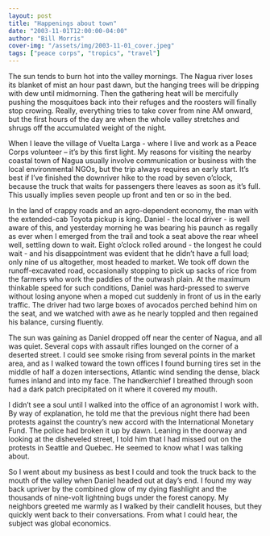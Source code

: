 ```yaml
---
layout: post
title: "Happenings about town"
date: "2003-11-01T12:00:00-04:00"
author: "Bill Morris"
cover-img: "/assets/img/2003-11-01_cover.jpeg"
tags: ["peace corps", "tropics", "travel"]
---
```


The sun tends to burn hot into the valley mornings.  The Nagua river loses its blanket of mist an hour past dawn, but the hanging trees will be dripping with dew until midmorning.  Then the gathering heat will be mercifully pushing the mosquitoes back into their refuges and the roosters will finally stop crowing.  Really, everything tries to take cover from nine AM onward, but the first hours of the day are when the whole valley stretches and shrugs off the accumulated weight of the night.

When I leave the village of Vuelta Larga - where I live and work as a Peace Corps volunteer – it’s by this first light.  My reasons for visiting the nearby coastal town of Nagua usually involve communication or business with the local environmental NGOs, but the trip always requires an early start.  It’s best if I’ve finished the downriver hike to the road by seven o’clock, because the truck that waits for passengers there leaves as soon as it’s full.  This usually implies seven people up front and ten or so in the bed.

In the land of crappy roads and an agro-dependent economy, the man with the extended-cab Toyota pickup is king.  Daniel - the local driver - is well aware of this, and yesterday morning he was bearing his paunch as regally as ever when I emerged from the trail and took a seat above the rear wheel well, settling down to wait.  Eight o’clock rolled around - the longest he could wait - and his disappointment was evident that he didn’t have a full load; only nine of us altogether, most headed to market.  We took off down the runoff-excavated road, occasionally stopping to pick up sacks of rice from the farmers who work the paddies of the outwash plain.  At the maximum thinkable speed for such conditions, Daniel was hard-pressed to swerve without losing anyone when a moped cut suddenly in front of us in the early traffic.  The driver had two large boxes of avocados perched behind him on the seat, and we watched with awe as he nearly toppled and then regained his balance, cursing fluently.

The sun was gaining as Daniel dropped off near the center of Nagua, and all was quiet.  Several cops with assault rifles lounged on the corner of a deserted street.  I could see smoke rising from several points in the market area, and as I walked toward the town offices I found burning tires set in the middle of half a dozen intersections, Atlantic wind sending the dense, black fumes inland and into my face.  The handkerchief I breathed through soon had a dark patch precipitated on it where it covered my mouth.

I didn’t see a soul until I walked into the office of an agronomist I work with.  By way of explanation, he told me that the previous night there had been protests against the country’s new accord with the International Monetary Fund.  The police had broken it up by dawn.  Leaning in the doorway and looking at the disheveled street, I told him that I had missed out on the protests in Seattle and Quebec.  He seemed to know what I was talking about.

So I went about my business as best I could and took the truck back to the mouth of the valley when Daniel headed out at day’s end.  I found my way back upriver by the combined glow of my dying flashlight and the thousands of nine-volt lightning bugs under the forest canopy.  My neighbors greeted me warmly as I walked by their candlelit houses, but they quickly went back to their conversations.  From what I could hear, the subject was global economics.
